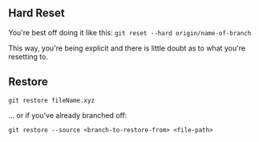 ## Hard Reset
You're best off doing it like this:
`git reset --hard origin/name-of-branch`

This way, you're being explicit and there is little doubt as to what you're resetting to.

## Restore
`git restore fileName.xyz`

... or if you've already branched off:

`git restore --source <branch-to-restore-from> <file-path>`
